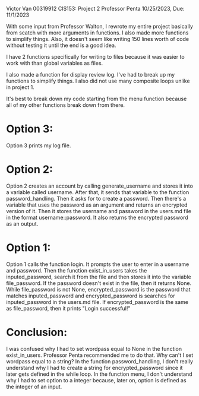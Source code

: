 Victor Van 00319912
CIS153: Project 2 
Professor Penta
10/25/2023, Due: 11/1/2023

With some input from Professor Walton, I rewrote my entire project basically from scatch
with more arguments in functions. I also made more functions to simplify things.
Also, it doesn't seem like writing 150 lines worth of code without testing it until the end
is a good idea.

I have 2 functions specifically for writing to files because
it was easier to work with than global variables as files.

I also made a function for display review log. I've had to break up my functions to simplify things.
I also did not use many composite loops unlike in project 1.

It's best to break down my code starting from the menu
function because all of my other functions break down from there.

# Option 3:
Option 3 prints my log file.

# Option 2:
Option 2 creates an account by calling generate_username
and stores it into a variable called username.
After that, it sends that variable to the function password_handling.
Then it asks for to create a password.
Then there's a variable that uses the password as an argument
and returns an encrypted version of it.
Then it stores the username and password in the users.md file
in the format username::password. It also returns the encrypted password as an output.

# Option 1:
Option 1 calls the function login. It prompts the user
to enter in a username and password.
Then the function exist_in_users takes the inputed_password,
search it from the file and then stores it into the variable file_password.
If the password doesn't exist in the file, then it returns None.
While file_password is not None, encrypted_password is
the password that matches inputed_password and
encrypted_password is searches for inputed_password in the users.md file.
If encrypted_password is the same as file_password, then it prints "Login successful!"

# Conclusion:
I was confused why I had to set wordpass equal to None in the function exist_in_users.
Professor Penta recommended me to do that.
Why can't I set wordpass equal to a string?
In the function password_handling, I don't really understand why I had to create a string for encrypted_password 
since it later gets defined in the while loop.
In the function menu, I don't understand why I had to set option to a integer because, later on,
option is defined as the integer of an input.
